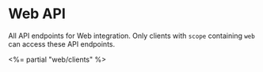 Web API
====================
All API endpoints for Web integration. Only clients with `scope` containing `web` can access these API endpoints.


<%= partial "web/clients" %>
